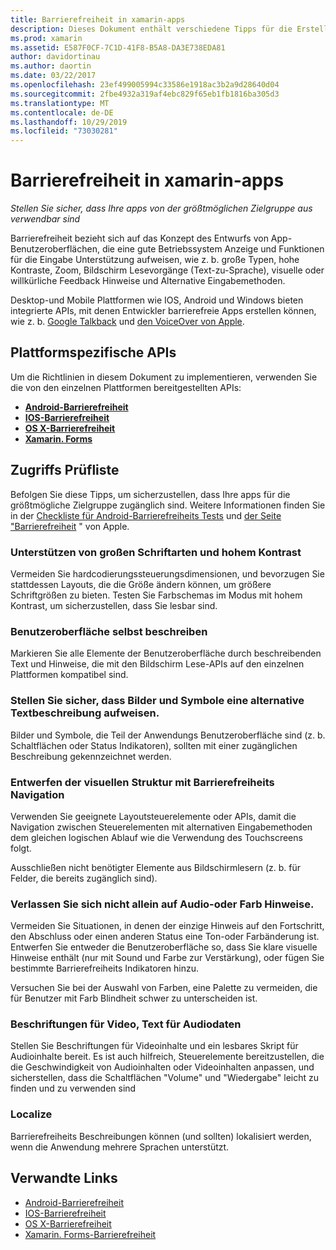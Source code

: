 ```yaml
---
title: Barrierefreiheit in xamarin-apps
description: Dieses Dokument enthält verschiedene Tipps für die Erstellung von zugänglichen apps. Sie enthält beispielsweise Empfehlungen zu großen Schriftarten, hohem Kontrast, selbst beschreibenden Schnittstellen und mehr.
ms.prod: xamarin
ms.assetid: E587F0CF-7C1D-41F8-B5A8-DA3E738EDA81
author: davidortinau
ms.author: daortin
ms.date: 03/22/2017
ms.openlocfilehash: 23ef499005994c33586e1918ac3b2a9d28640d04
ms.sourcegitcommit: 2fbe4932a319af4ebc829f65eb1fb1816ba305d3
ms.translationtype: MT
ms.contentlocale: de-DE
ms.lasthandoff: 10/29/2019
ms.locfileid: "73030281"
---
```

# <a name="accessibility-in-xamarin-apps"></a>Barrierefreiheit in xamarin-apps

_Stellen Sie sicher, dass Ihre apps von der größtmöglichen Zielgruppe aus verwendbar sind_

Barrierefreiheit bezieht sich auf das Konzept des Entwurfs von App-Benutzeroberflächen, die eine gute Betriebssystem Anzeige und Funktionen für die Eingabe Unterstützung aufweisen, wie z. b. große Typen, hohe Kontraste, Zoom, Bildschirm Lesevorgänge (Text-zu-Sprache), visuelle oder willkürliche Feedback Hinweise und Alternative Eingabemethoden.

Desktop-und Mobile Plattformen wie IOS, Android und Windows bieten integrierte APIs, mit denen Entwickler barrierefreie Apps erstellen können, wie z. b. [Google Talkback](https://play.google.com/store/apps/details?id=com.google.android.marvin.talkback) und [den VoiceOver von Apple](https://www.apple.com/accessibility/ios/voiceover/).

## <a name="platform-specific-apis"></a>Plattformspezifische APIs

Um die Richtlinien in diesem Dokument zu implementieren, verwenden Sie die von den einzelnen Plattformen bereitgestellten APIs:

- [**Android-Barrierefreiheit**](~/android/app-fundamentals/accessibility.md)
- [**IOS-Barrierefreiheit**](~/ios/app-fundamentals/accessibility.md)
- [**OS X-Barrierefreiheit**](~/mac/app-fundamentals/accessibility.md)
- [**Xamarin. Forms**](~/xamarin-forms/app-fundamentals/accessibility/index.md)

<a name="checklist" />

## <a name="accessibility-checklist"></a>Zugriffs Prüfliste

Befolgen Sie diese Tipps, um sicherzustellen, dass Ihre apps für die größtmögliche Zielgruppe zugänglich sind. Weitere Informationen finden Sie in der [Checkliste für Android-Barrierefreiheits Tests](https://developer.android.com/training/accessibility/testing.html) und [der Seite "Barrierefreiheit](https://www.apple.com/accessibility/) " von Apple.

### <a name="support-large-fonts-and-high-contrast"></a>Unterstützen von großen Schriftarten und hohem Kontrast

Vermeiden Sie hardcodierungssteuerungsdimensionen, und bevorzugen Sie stattdessen Layouts, die die Größe ändern können, um größere Schriftgrößen zu bieten.
Testen Sie Farbschemas im Modus mit hohem Kontrast, um sicherzustellen, dass Sie lesbar sind.

### <a name="make-the-user-interface-self-describing"></a>Benutzeroberfläche selbst beschreiben

Markieren Sie alle Elemente der Benutzeroberfläche durch beschreibenden Text und Hinweise, die mit den Bildschirm Lese-APIs auf den einzelnen Plattformen kompatibel sind.

### <a name="ensure-that-images-and-icons-have-an-alternate-text-description"></a>Stellen Sie sicher, dass Bilder und Symbole eine alternative Textbeschreibung aufweisen.

Bilder und Symbole, die Teil der Anwendungs Benutzeroberfläche sind (z. b. Schaltflächen oder Status Indikatoren), sollten mit einer zugänglichen Beschreibung gekennzeichnet werden.

### <a name="design-the-visual-tree-with-accessible-navigation-in-mind"></a>Entwerfen der visuellen Struktur mit Barrierefreiheits Navigation

Verwenden Sie geeignete Layoutsteuerelemente oder APIs, damit die Navigation zwischen Steuerelementen mit alternativen Eingabemethoden dem gleichen logischen Ablauf wie die Verwendung des Touchscreens folgt.

Ausschließen nicht benötigter Elemente aus Bildschirmlesern (z. b. für Felder, die bereits zugänglich sind).

### <a name="dont-rely-on-audio-or-color-cues-alone"></a>Verlassen Sie sich nicht allein auf Audio-oder Farb Hinweise.

Vermeiden Sie Situationen, in denen der einzige Hinweis auf den Fortschritt, den Abschluss oder einen anderen Status eine Ton-oder Farbänderung ist. Entwerfen Sie entweder die Benutzeroberfläche so, dass Sie klare visuelle Hinweise enthält (nur mit Sound und Farbe zur Verstärkung), oder fügen Sie bestimmte Barrierefreiheits Indikatoren hinzu.

Versuchen Sie bei der Auswahl von Farben, eine Palette zu vermeiden, die für Benutzer mit Farb Blindheit schwer zu unterscheiden ist.

### <a name="captioning-for-video-text-for-audio"></a>Beschriftungen für Video, Text für Audiodaten

Stellen Sie Beschriftungen für Videoinhalte und ein lesbares Skript für Audioinhalte bereit. Es ist auch hilfreich, Steuerelemente bereitzustellen, die die Geschwindigkeit von Audioinhalten oder Videoinhalten anpassen, und sicherstellen, dass die Schaltflächen "Volume" und "Wiedergabe" leicht zu finden und zu verwenden sind

### <a name="localize"></a>Localize

Barrierefreiheits Beschreibungen können (und sollten) lokalisiert werden, wenn die Anwendung mehrere Sprachen unterstützt.

## <a name="related-links"></a>Verwandte Links

- [Android-Barrierefreiheit](~/android/app-fundamentals/accessibility.md)
- [IOS-Barrierefreiheit](~/ios/app-fundamentals/accessibility.md)
- [OS X-Barrierefreiheit](~/mac/app-fundamentals/accessibility.md)
- [Xamarin. Forms-Barrierefreiheit](~/xamarin-forms/app-fundamentals/accessibility/index.md)
